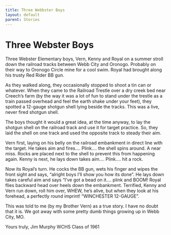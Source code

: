 ```yaml
---
title: Three Webbster Boys
layout: default
parent: Stories
---
```


# Three Webster Boys

Three Webster Elementary boys, Vern, Kenny and Royal on a summer stroll down the railroad tracks between Webb City and Oronogo.  Probably on their way to Oronogo Circle mine for a cool swim.  Royal had brought along his trusty Red Rider BB gun.

As they walked along, they occasionally stopped to shoot a tin can or whatever.  When they came to the Railroad Trestle over a dry creek bed near Creech’s farm (by the way it was a lot of fun to stand under the trestle as a train passed overhead and feel the earth shake under your feet),  they spotted a 12-gauge shotgun shell lying beside the tracks. This was a live, never fired shotgun shell.

The boys thought it would a great idea, at the time anyway, to lay the shotgun shell on the railroad track and use it for target practice.  So, they laid the shell on one track and used the opposite track to steady their aim.

Vern first, laying on his belly on the railroad embankment in direct line with the target.  He takes aim and fires…. Plink…. the shell spins around.  A near miss.  Rocks are placed next to the shell to prevent this from happening again.  Kenny is next, he lays down takes aim…. Plink…. hit a rock.

Now its Royal’s turn.  He cocks the BB gun, wets his finger and wipes the front sight and says, “alright boys I’ll show you how its done”. He lays down takes careful aim and says “I’ve got a bead on it…. plink and BOOM!  Royal flies backward head over heels down the embankment.  Terrified, Kenny and Vern run down, roll him over, WHEW, he’s alive, but when they look at his forehead, a perfectly round imprint!  “WINCHESTER 12-GAUGE”.

This was told to me (by my Brother Vern) as a true story.  I have no doubt that it is.  We got away with some pretty dumb things growing up in Webb City, MO.

Yours truly, Jim Murphy WCHS Class of 1961
